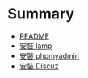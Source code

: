 # Summary

* [README](README.md)
* [安裝 lamp](inst_lamp.md)
* [安裝 phpmyadmin](inst_phpmyadm.md)
* [安裝 Discuz](inst_discuz.md)

